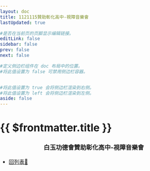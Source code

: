 ```yaml
---
layout: doc
title: 1121115贊助彰化高中-視障音樂會
lastUpdated: true

#是否在当前页的页脚显示编辑链接。
editLink: false
sidebar: false
prev: false
next: false

#定义侧边栏组件在 doc 布局中的位置。
#将此值设置为 false 可禁用侧边栏容器。


#将此值设置为 true 会将侧边栏渲染到右侧。
#将此值设置为 left 会将侧边栏渲染到左侧。
aside: false
---
```


# {{ $frontmatter.title }}

### 白玉功德會贊助彰化高中-視障音樂會


<!-- https://www.geeksforgeeks.org/how-to-embed-pdf-file-using-html/ -->
<object class="pdf"
            data="/1121115贊助彰化高中-視障音樂會.pdf#toolbar=0&amp;navpanes=0&amp;scrollbar=0&amp;page=1&amp;view=FitV"
            type="application/pdf">
            </object>

<style>

    .pdf {
        width: 100%;
        aspect-ratio: 4 / 3;
    }

    .pdf, html, body {
        height: 100%;
        margin: 0;
        padding: 0;
        overflow: hidden;
    }

    h3 {
            text-align: center;
    }

</style>


- [回列表📂](../social-support)


